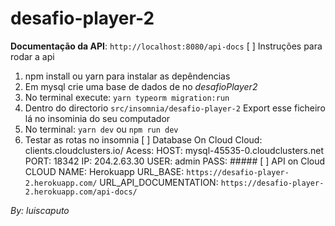 # desafio-player-2
__Documentação da API__:
  `http://localhost:8080/api-docs`
[ ] Instruções para rodar a api
  1. npm install ou yarn para instalar as depêndencias
  2. Em mysql crie uma base de dados de no _desafioPlayer2_
  3. No terminal execute: `yarn typeorm migration:run`
  4. Dentro do directorio `src/insomnia/desafio-player-2`
    Export esse ficheiro lá no insominia do seu computador
  5. No terminal: `yarn dev` ou `npm run dev`
  6. Testar as rotas no insomnia
[ ] Database On Cloud
    Cloud: clients.cloudclusters.io/
    Acess: 
      HOST: mysql-45535-0.cloudclusters.net
      PORT: 18342
      IP: 204.2.63.30
      USER: admin
      PASS: #####
 [ ] API on Cloud
  CLOUD NAME: Herokuapp
  URL_BASE: `https://desafio-player-2.herokuapp.com/`
  URL_API_DOCUMENTATION: `https://desafio-player-2.herokuapp.com/api-docs/`
  
  _By: luiscaputo_

